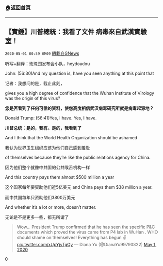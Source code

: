###  [:house:返回首頁](https://github.com/ourhimalayas/txt)
---

## 【實錘】川普總統：我看了文件 病毒來自武漢實驗室！
`2020-05-01 00:59 GM09` [轉載自GNews](https://gnews.org/zh-hant/190717/)

听写+翻译：玫瑰园发布会小队，heydoudou

John: (56:30)And my question is, have you seen anything at this point that

记者：我想问的是，截止此刻，

gives you a high degree of confidence that the Wuhan Institute of Virology was the origin of this virus?

**您是否看到了任何可信的资料，使您高度相信武汉病毒研究所就是病毒起源地？**

Donald Trump: (56:41)Yes, I have. Yes, I have.

**川普总统：是的，我有。是的，我看到了**

And I think that the World Health Organization should be ashamed

我认为世界卫生组织应该为他们自己感到羞耻

of themselves because they’re like the public relations agency for China.

因为他们整个就像中共国的公共喉舌机构一样

And this country pays them almost $500 million a year

这个国家每年要资助他们近5亿美元 and China pays them $38 million a year.

而中共国每年只资助他们3800万美元

And whether it’s a lot or more, doesn’t matter.

无论是不是更多一些，都无所谓了

> Wow… President Trump confirmed that he has seen the specific P&C documents which proved the virus came from P4 lab in WuHan . WHO should shame on themselves!
> Everything has begun ✌️ [pic.twitter.com/xUpYjvTgOy](https://t.co/xUpYjvTgOy)
> — Diana Yu (@DianaYu99790322) [May 1, 2020](https://twitter.com/DianaYu99790322/status/1256078308015435778?ref_src=twsrc%5Etfw)

0
